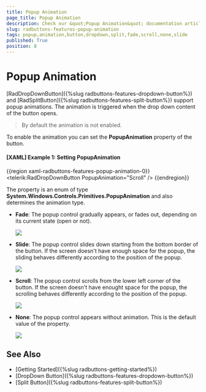 ```yaml
---
title: Popup Animation
page_title: Popup Animation
description: Check our &quot;Popup Animation&quot; documentation article for the RadButtons {{ site.framework_name }} control.
slug: radbuttons-features-popup-animation
tags: popup,animation,button,dropdown,split,fade,scroll,none,slide
published: True
position: 8
---
```


# Popup Animation

[RadDropDownButton]({%slug radbuttons-features-dropdown-button%}) and [RadSplitButton]({%slug radbuttons-features-split-button%}) support popup animations. The animation is triggered when the drop down content of the button opens.

> By default the animation is not enabled.

To enable the animation you can set the __PopupAnimation__ property of the button. 

#### __[XAML] Example 1: Setting PopupAnimation__  
{{region xaml-radbuttons-features-popup-animation-0}}
	<telerik:RadDropDownButton PopupAnimation="Scroll" />
{{endregion}}

The property is an enum of type __System.Windows.Controls.Primitives.PopupAnimation__ and also determines the animation type.

* __Fade__: The popup control gradually appears, or fades out, depending on its current state (open or not).

	![](images/radbuttons-features-popup-animations-0.gif)

* __Slide__: The popup control slides down starting from the bottom border of the button. If the screen doesn't have enough space for the popup, the sliding behaves differently according to the position of the popup.
	
	![](images/radbuttons-features-popup-animations-1.gif)

* __Scroll__: The popup control scrolls from the lower left corner of the button. If the screen doesn't have enought space for the popup, the scrolling behaves differently according to the position of the popup.
	
	![](images/radbuttons-features-popup-animations-2.gif)

* __None__: The popup control appears without animation. This is the default value of the property.

	![](images/radbuttons-features-popup-animations-3.gif)

## See Also

* [Getting Started]({%slug radbuttons-getting-started%})
* [DropDown Button]({%slug radbuttons-features-dropdown-button%})
* [Split Button]({%slug radbuttons-features-split-button%})
